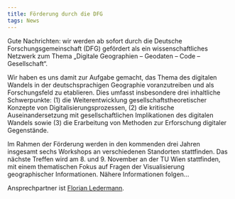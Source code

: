 ```yaml
---
title: Förderung durch die DFG
tags: News
---
```


Gute Nachrichten: wir werden ab sofort durch die Deutsche Forschungsgemeinschaft (DFG) gefördert als ein wissenschaftliches Netzwerk zum Thema „Digitale Geographien – Geodaten – Code – Gesellschaft“.

Wir haben es uns damit zur Aufgabe gemacht, das Thema des digitalen Wandels in der deutschsprachigen Geographie voranzutreiben und als Forschungsfeld zu etablieren. Dies umfasst insbesondere drei inhaltliche Schwerpunkte: (1) die Weiterentwicklung gesellschaftstheoretischer Konzepte von Digitalisierungsprozessen, (2) die kritische Auseinandersetzung mit gesellschaftlichen Implikationen des digitalen Wandels sowie (3) die Erarbeitung von Methoden zur Erforschung digitaler Gegenstände.

Im Rahmen der Förderung werden in den kommenden drei Jahren insgesamt sechs Workshops an verschiedenen Standorten stattfinden. Das nächste Treffen wird am 8. und 9. November an der TU Wien stattfinden, mit einem thematischen Fokus auf Fragen der Visualisierung geographischer Informationen. Nähere Informationen folgen...

Ansprechpartner ist [Florian Ledermann](mailto:florian.ledermann@tuwien.ac.at).
